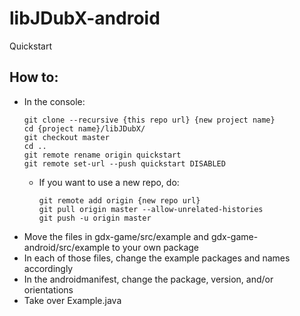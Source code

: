 # libJDubX-android
Quickstart

## How to:
- In the console:
  ```
  git clone --recursive {this repo url} {new project name}
  cd {project name}/libJDubX/
  git checkout master
  cd ..
  git remote rename origin quickstart
  git remote set-url --push quickstart DISABLED
  ```
  - If you want to use a new repo, do:
    ```
    git remote add origin {new repo url}
    git pull origin master --allow-unrelated-histories
    git push -u origin master
    ```
- Move the files in gdx-game/src/example and gdx-game-android/src/example to your own package
- In each of those files, change the example packages and names accordingly
- In the androidmanifest, change the package, version, and/or orientations
- Take over Example.java
